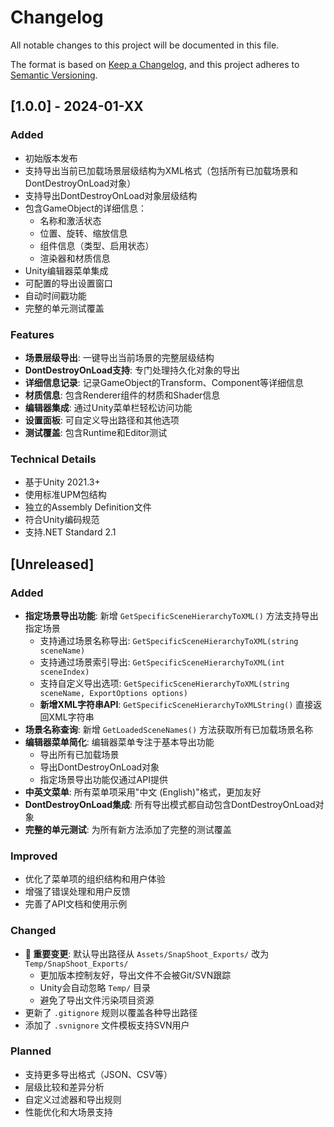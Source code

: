 # Changelog

All notable changes to this project will be documented in this file.

The format is based on [Keep a Changelog](https://keepachangelog.com/en/1.0.0/),
and this project adheres to [Semantic Versioning](https://semver.org/spec/v2.0.0.html).

## [1.0.0] - 2024-01-XX

### Added
- 初始版本发布
- 支持导出当前已加载场景层级结构为XML格式（包括所有已加载场景和DontDestroyOnLoad对象）
- 支持导出DontDestroyOnLoad对象层级结构
- 包含GameObject的详细信息：
  - 名称和激活状态
  - 位置、旋转、缩放信息
  - 组件信息（类型、启用状态）
  - 渲染器和材质信息
- Unity编辑器菜单集成
- 可配置的导出设置窗口
- 自动时间戳功能
- 完整的单元测试覆盖

### Features
- **场景层级导出**: 一键导出当前场景的完整层级结构
- **DontDestroyOnLoad支持**: 专门处理持久化对象的导出
- **详细信息记录**: 记录GameObject的Transform、Component等详细信息
- **材质信息**: 包含Renderer组件的材质和Shader信息
- **编辑器集成**: 通过Unity菜单栏轻松访问功能
- **设置面板**: 可自定义导出路径和其他选项
- **测试覆盖**: 包含Runtime和Editor测试

### Technical Details
- 基于Unity 2021.3+
- 使用标准UPM包结构
- 独立的Assembly Definition文件
- 符合Unity编码规范
- 支持.NET Standard 2.1

## [Unreleased]

### Added
- **指定场景导出功能**: 新增 `GetSpecificSceneHierarchyToXML()` 方法支持导出指定场景
  - 支持通过场景名称导出: `GetSpecificSceneHierarchyToXML(string sceneName)`
  - 支持通过场景索引导出: `GetSpecificSceneHierarchyToXML(int sceneIndex)`
  - 支持自定义导出选项: `GetSpecificSceneHierarchyToXML(string sceneName, ExportOptions options)`
  - **新增XML字符串API**: `GetSpecificSceneHierarchyToXMLString()` 直接返回XML字符串
- **场景名称查询**: 新增 `GetLoadedSceneNames()` 方法获取所有已加载场景名称
- **编辑器菜单简化**: 编辑器菜单专注于基本导出功能
  - 导出所有已加载场景
  - 导出DontDestroyOnLoad对象
  - 指定场景导出功能仅通过API提供
- **中英文菜单**: 所有菜单项采用"中文 (English)"格式，更加友好
- **DontDestroyOnLoad集成**: 所有导出模式都自动包含DontDestroyOnLoad对象
- **完整的单元测试**: 为所有新方法添加了完整的测试覆盖

### Improved
- 优化了菜单项的组织结构和用户体验
- 增强了错误处理和用户反馈
- 完善了API文档和使用示例

### Changed
- **🔄 重要变更**: 默认导出路径从 `Assets/SnapShoot_Exports/` 改为 `Temp/SnapShoot_Exports/`
  - 更加版本控制友好，导出文件不会被Git/SVN跟踪
  - Unity会自动忽略 `Temp/` 目录
  - 避免了导出文件污染项目资源
- 更新了 `.gitignore` 规则以覆盖各种导出路径
- 添加了 `.svnignore` 文件模板支持SVN用户

### Planned
- 支持更多导出格式（JSON、CSV等）
- 层级比较和差异分析
- 自定义过滤器和导出规则
- 性能优化和大场景支持

